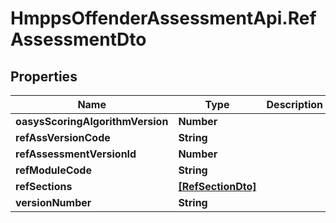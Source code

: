 # HmppsOffenderAssessmentApi.RefAssessmentDto

## Properties
Name | Type | Description | Notes
------------ | ------------- | ------------- | -------------
**oasysScoringAlgorithmVersion** | **Number** |  | [optional] 
**refAssVersionCode** | **String** |  | [optional] 
**refAssessmentVersionId** | **Number** |  | [optional] 
**refModuleCode** | **String** |  | [optional] 
**refSections** | [**[RefSectionDto]**](RefSectionDto.md) |  | [optional] 
**versionNumber** | **String** |  | [optional] 



